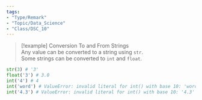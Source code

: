 ```yaml
---  
tags:  
- "Type/Remark"  
- "Topic/Data_Science"  
- "Class/DSC_10"  
---  
```

  
> [!example] Conversion To and From Strings  
> Any value can be converted to a string using `str`.  
> Some strings can be converted to `int` and `float`.  
  
```python  
str(3) # '3'  
float('3') # 3.0  
int('4') # 4  
int('word') # ValueError: invalid literal for int() with base 10: 'word'  
int('4.3') # ValueError: invalid literal for int() with base 10: '4.3'  
```  
